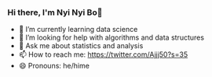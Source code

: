 ### Hi there, I'm Nyi Nyi Bo👋


- 🌱 I’m currently learning data science
- 🤔 I’m looking for help with algorithms and data structures
- 💬 Ask me about statistics and analysis
- 📫 How to reach me: https://twitter.com/Ajjj50?s=35
- 😄 Pronouns: he/hime
